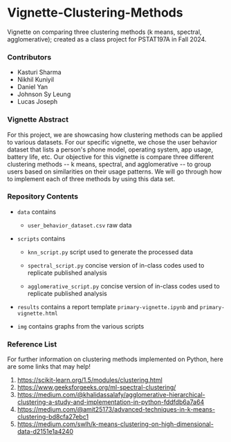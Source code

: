 # Vignette-Clustering-Methods
Vignette on comparing three clustering methods (k means, spectral, agglomerative); created as a class project for PSTAT197A in Fall 2024.

### Contributors
- Kasturi Sharma
- Nikhil Kuniyil
- Daniel Yan
- Johnson Sy Leung
- Lucas Joseph


### Vignette Abstract

For this project, we are showcasing how clustering methods can be applied to various datasets. For our specific vignette, we chose the user behavior dataset that lists a person's phone model, operating system, app usage, battery life, etc. 
Our objective for this vignette is compare three different clustering methods -- k means, spectral, and agglomerative -- to group users based on similarities on their usage patterns. We will go through how to implement each of three methods by using this data set. 

### Repository Contents 
-   `data` contains

    -   `user_behavior_dataset.csv` raw data 

-   `scripts` contains

    -   `knn_script.py` script used to generate the processed data

    -   `spectral_script.py` concise version of in-class codes used to replicate published analysis

    -   `agglomerative_script.py` concise version of in-class codes used to replicate published analysis


-   `results` contains a report template `primary-vignette.ipynb` and `primary-vignette.html`

-   `img` contains graphs from the various scripts

### Reference List
For further information on clustering methods implemented on Python, here are some links that may help!
1. https://scikit-learn.org/1.5/modules/clustering.html
2. https://www.geeksforgeeks.org/ml-spectral-clustering/
3. https://medium.com/@khalidassalafy/agglomerative-hierarchical-clustering-a-study-and-implementation-in-python-fddfdb6a7a64
4. https://medium.com/@amit25173/advanced-techniques-in-k-means-clustering-bd8cfa27ebc1
5. https://medium.com/swlh/k-means-clustering-on-high-dimensional-data-d2151e1a4240
